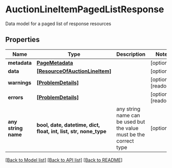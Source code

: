 # AuctionLineItemPagedListResponse

Data model for a paged list of response resources

## Properties
Name | Type | Description | Notes
------------ | ------------- | ------------- | -------------
**metadata** | [**PageMetadata**](PageMetadata.md) |  | [optional] 
**data** | [**[ResourceOfAuctionLineItem]**](ResourceOfAuctionLineItem.md) |  | [optional] 
**warnings** | [**[ProblemDetails]**](ProblemDetails.md) |  | [optional] [readonly] 
**errors** | [**[ProblemDetails]**](ProblemDetails.md) |  | [optional] [readonly] 
**any string name** | **bool, date, datetime, dict, float, int, list, str, none_type** | any string name can be used but the value must be the correct type | [optional]

[[Back to Model list]](../README.md#documentation-for-models) [[Back to API list]](../README.md#documentation-for-api-endpoints) [[Back to README]](../README.md)


